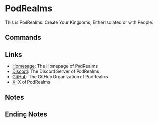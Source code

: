 # PodRealms

This is PodRealms. Create Your Kingdoms, Either Isolated or with People.

## Commands


## Links

- [Homepage](https://podrealms.com): The Homepage of PodRealms
- [Discord](https://discord.gg/8QH2ZQJ): The Discord Server of PodRealms
- [GitHub](https://github.com/podrealms/): The GitHub Organization of PodRealms
- [X](https://x.com/podrealms): X of PodRealms

## Notes


## Ending Notes
